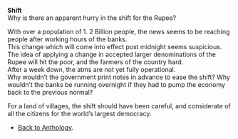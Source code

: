 **Shift**  
Why is there an apparent hurry in the shift for the Rupee?

With over a population of 1.  2 Billion people, the news seems to be reaching people after working hours of the banks.  
This change which will come into effect post midnight seems suspicious.  
The idea of applying a change in accepted larger denominations of the Rupee will hit the poor, and the farmers of the country hard.  
After a week down, the atms are not yet fully operational.  
Why wouldn’t the government print notes in advance to ease the shift? Why wouldn’t the banks be running overnight if they had to pump the economy back to the previous normal?

For a land of villages, the shift should have been careful, and considerate of all the citizens for the world’s largest democracy.  

- <a href="https://kushalsamant.github.io/anthology.html">Back to Anthology</a>.  